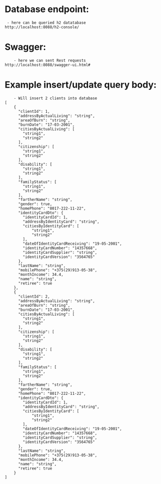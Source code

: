 

# Database endpoint:
     - here can be queried h2 datatabase
    http://localhost:8088/h2-console/
    
# Swagger:
        - here we can sent Rest requests
    http://localhost:8088/swagger-ui.html#
    
# Example insert/update query body:
        - Will insert 2 clients into database
    [
        {
          "clientId": 1,
          "addressByActualLiving": "string",
          "areaOfBurn": "string",
          "burnDate": "17-03-2001",
          "citiesByActualLiving": [
            "string1",
            "string2"
          ],
          "citizenship": [
            "string1",
            "string2"
          ],
          "disability": [
            "string1",
            "string2"
          ],
          "familyStatus": [
            "string1",
            "string2"
          ],
          "fartherName": "string",
          "gender": true,
          "homePhone": "8017-222-11-22",
          "identityCardDto": {
            "identityCardId": 1,
            "addressByIdentityCard": "string",
            "citiesByIdentityCard": [
                "string1",
                "string2"
            ],
            "dateOfIdentityCardReceiving": "19-05-2001",
            "identityCardNumber": "14357668",
            "identityCardSupplier": "string",
            "identityCardVersion": "3564765"
          },
          "lastName": "string",
          "mobilePhone": "+375(29)913-05-38",
          "monthIncome": 34.4,
          "name": "string",
          "retiree": true
        },
        {
          "clientId": 2,
          "addressByActualLiving": "string",
          "areaOfBurn": "string",
          "burnDate": "17-03-2001",
          "citiesByActualLiving": [
            "string1",
            "string2"
          ],
          "citizenship": [
            "string1",
            "string2"
          ],
          "disability": [
            "string1",
            "string2"
          ],
          "familyStatus": [
            "string1",
            "string2"
          ],
          "fartherName": "string",
          "gender": true,
          "homePhone": "8017-222-11-22",
          "identityCardDto": {
            "identityCardId": 1,
            "addressByIdentityCard": "string",
            "citiesByIdentityCard": [
                "string1",
                "string2"
            ],
            "dateOfIdentityCardReceiving": "19-05-2001",
            "identityCardNumber": "14357668",
            "identityCardSupplier": "string",
            "identityCardVersion": "3564765"
          },
          "lastName": "string",
          "mobilePhone": "+375(29)913-05-38",
          "monthIncome": 34.4,
          "name": "string",
          "retiree": true
        }
    ]